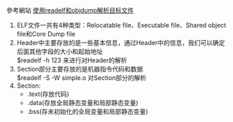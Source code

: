 參考網站 [使用readelf和objdump解析目标文件](https://www.jianshu.com/p/863b279c941e)  

1. ELF文件一共有4种类型：Relocatable file、Executable file、Shared object file和Core Dump file  
2. Header中主要存放的是一些基本信息，通过Header中的信息，我们可以确定后面其他字段的大小和起始地址  
  $readelf -h 123 来进行对Header的解析  
3. Section部分主要存放的是机器指令代码和数据  
  $readelf -S -W simple.o 对Section部分的解析  
4. Section: 
   * .text(存放代码)
    * .data(存放全局静态变量和局部静态变量)
    * .bss(存未初始化的全局变量和局部静态变量)
